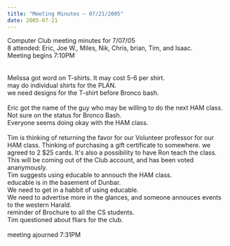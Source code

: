 ```yaml
---
title: "Meeting Minutes – 07/21/2005"
date: 2005-07-21
---
```

Computer Club meeting minutes for 7/07/05<br>
8 attended: Eric, Joe W., Miles, Nik, Chris, brian, Tim, and Isaac.<br>
Meeting begins 7:10PM<br><br>
<br>
Melissa got word on T-shirts.  It may cost 5-6 per shirt.<br>
may do individual shirts for the PLAN.<br>
we need designs for the T-shirt before Bronco bash.<br>
<br>
Eric got the name of the guy who may be willing to do the next HAM class.<br>
Not sure on the status for Bronco Bash.<br>
Everyone seems doing okay with the HAM class.<br>
<br>
Tim is thinking of returning the favor for our Volunteer professor for our HAM class.  Thinking of purchasing a gift certificate to somewhere.  we agreed to 2 $25 cards.  It's also a possibility to have Ron teach the class. This will be coming out of the Club account, and has been voted ananymously.<br>
Tim suggests using educable to annouch the HAM class.<br>
educable is in the basement of Dunbar.<br>
We need to get in a habbit of using educable.<br>
We need to advertise more in the glances, and someone annouces events to the western Harald.<br>
reminder of Brochure to all the CS students.<br>
Tim questioned about fliars for the club.<br>
<br>
meeting ajourned 7:31PM<br>
